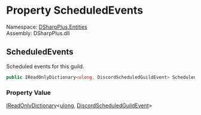 # Property ScheduledEvents

Namespace: [DSharpPlus.Entities](DSharpPlus.Entities.md)  
Assembly: DSharpPlus.dll

## <a id="DSharpPlus_Entities_DiscordGuild_ScheduledEvents"></a>ScheduledEvents

Scheduled events for this guild.

```csharp
public IReadOnlyDictionary<ulong, DiscordScheduledGuildEvent> ScheduledEvents { get; }
```

### Property Value

[IReadOnlyDictionary](https://learn.microsoft.com/dotnet/api/system.collections.generic.ireadonlydictionary\-2)<[ulong](https://learn.microsoft.com/dotnet/api/system.uint64), [DiscordScheduledGuildEvent](DSharpPlus.Entities.DiscordScheduledGuildEvent.md)\>


